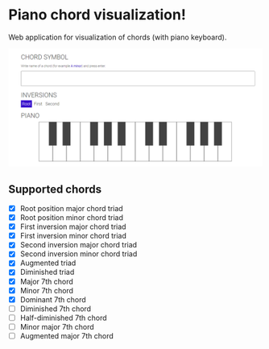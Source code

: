 # Piano chord visualization!

Web application for visualization of chords (with piano keyboard).

![Screenshot](https://github.com/valigac/show-chord/blob/master/imgs/screen.PNG)

## Supported chords

- [x] Root position major chord triad
- [x] Root position minor chord triad
- [X] First inversion major chord triad
- [x] First inversion minor chord triad
- [x] Second inversion major chord triad
- [x] Second inversion minor chord triad
- [x] Augmented triad
- [x] Diminished triad
- [x] Major 7th chord
- [x] Minor 7th chord
- [x] Dominant 7th chord
- [ ] Diminished 7th chord
- [ ] Half-diminished 7th chord
- [ ] Minor major 7th chord
- [ ] Augmented major 7th chord

